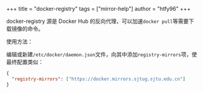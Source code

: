 +++
title = "docker-registry"
tags = ["mirror-help"]
author = "htfy96"
+++

docker-registry 源是 Docker Hub 的反向代理，可以加速`docker pull`等需要下载镜像的命令。

使用方法：

编辑或新建`/etc/docker/daemon.json`文件，向其中添加`registry-mirrors`项，使最终配置类似：
```json
{
  "registry-mirrors": ["https://docker.mirrors.sjtug.sjtu.edu.cn"]
}
```